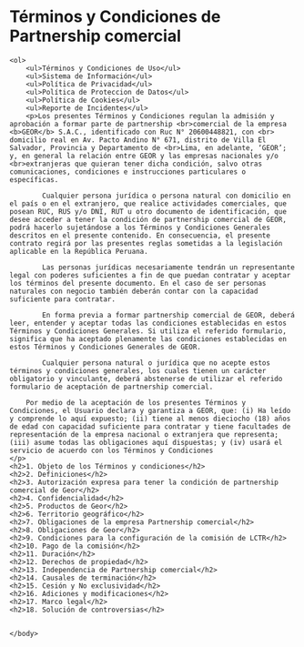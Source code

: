 <!DOCTYPE html>
<html lang="en">
<head>
    <meta charset="UTF-8">
    <meta http-equiv="X-UA-Compatible" content="IE=edge">
    <meta name="viewport" content="width=device-width, initial-scale=1.0">
    <title>  Términos y Condiciones de Partnership comercial</title>
</head>
<body>
    <h1>Términos y Condiciones de Partnership comercial</h1>
   
    <ol>
        <ul>Términos y Condiciones de Uso</ul>
        <ul>Sistema de Información</ul>
        <ul>Política de Privacidad</ul>
        <ul>Política de Proteccion de Datos</ul>
        <ul>Política de Cookies</ul>
        <ul>Reporte de Incidentes</ul>
        <p>Los presentes Términos y Condiciones regulan la admisión y aprobación a formar parte de partnership <br>comercial de la empresa <b>GEOR</b> S.A.C., identificado con Ruc N° 20600448821, con <br> domicilio real en Av. Pacto Andino N° 671, distrito de Villa El Salvador, Provincia y Departamento de <br>Lima, en adelante, ‘GEOR’; y, en general la relación entre GEOR y las empresas nacionales y/o <br>extranjeras que quieran tener dicha condición, salvo otras comunicaciones, condiciones e instrucciones particulares o específicas.

            Cualquier persona jurídica o persona natural con domicilio en el país o en el extranjero, que realice actividades comerciales, que posean RUC, RUS y/o DNI, RUT u otro documento de identificación, que desee acceder a tener la condición de partnership comercial de GEOR, podrá hacerlo sujetándose a los Términos y Condiciones Generales descritos en el presente contenido. En consecuencia, el presente contrato regirá por las presentes reglas sometidas a la legislación aplicable en la República Peruana.
            
            Las personas jurídicas necesariamente tendrán un representante legal con poderes suficientes a fin de que puedan contratar y aceptar los términos del presente documento. En el caso de ser personas naturales con negocio también deberán contar con la capacidad suficiente para contratar.
            
            En forma previa a formar partnership comercial de GEOR, deberá leer, entender y aceptar todas las condiciones establecidas en estos Términos y Condiciones Generales. Si utiliza el referido formulario, significa que ha aceptado plenamente las condiciones establecidas en estos Términos y Condiciones Generales de GEOR.
            
            Cualquier persona natural o jurídica que no acepte estos términos y condiciones generales, los cuales tienen un carácter obligatorio y vinculante, deberá abstenerse de utilizar el referido formulario de aceptación de partnership comercial.
         
        Por medio de la aceptación de los presentes Términos y Condiciones, el Usuario declara y garantiza a GEOR, que: (i) Ha leído y comprende lo aquí expuesto; (ii) tiene al menos dieciocho (18) años de edad con capacidad suficiente para contratar y tiene facultades de representación de la empresa nacional o extranjera que representa; (iii) asume todas las obligaciones aquí dispuestas; y (iv) usará el servicio de acuerdo con los Términos y Condiciones
    </p>    
    <h2>1. Objeto de los Términos y condiciones</h2>
    <h2>2. Definiciones</h2>
    <h2>3. Autorización expresa para tener la condición de partnership comercial de Geor</h2>
    <h2>4. Confidencialidad</h2>
    <h2>5. Productos de Geor</h2>
    <h2>6. Territorio geográfico</h2>
    <h2>7. Obligaciones de la empresa Partnership comercial</h2>
    <h2>8. Obligaciones de Geor</h2>
    <h2>9. Condiciones para la configuración de la comisión de LCTR</h2>
    <h2>10. Pago de la comisión</h2>
    <h2>11. Duración</h2>
    <h2>12. Derechos de propiedad</h2>
    <h2>13. Independencia de Partnership comercial</h2>
    <h2>14. Causales de terminación</h2>
    <h2>15. Cesión y No exclusividad</h2>
    <h2>16. Adiciones y modificaciones</h2>
    <h2>17. Marco legal</h2>
    <h2>18. Solución de controversias</h2>


    </body>
</html>
